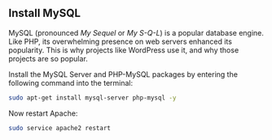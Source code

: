 ## Install MySQL

MySQL (pronounced *My Sequel* or *My S-Q-L*) is a popular database engine. Like PHP, its overwhelming presence on web servers enhanced its popularity. This is why projects like WordPress use it, and why those projects are so popular.

Install the MySQL Server and PHP-MySQL packages by entering the following command into the terminal:

```bash
sudo apt-get install mysql-server php-mysql -y
```

Now restart Apache:

```bash
sudo service apache2 restart
```

